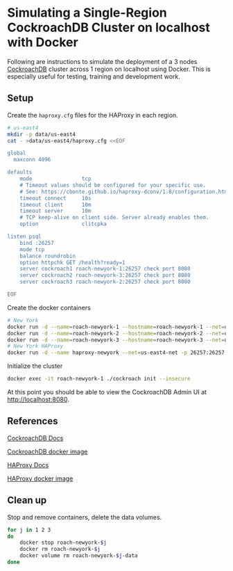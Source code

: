 # Simulating a Single-Region CockroachDB Cluster on localhost with Docker

Following are instructions to simulate the deployment of a 3 nodes [CockroachDB](https://www.cockroachlabs.com/product/) cluster across 1 region on localhost using Docker. This is especially useful for testing, training and development work.

## Setup

Create the `haproxy.cfg` files for the HAProxy in each region.

```bash
# us-east4
mkdir -p data/us-east4
cat - >data/us-east4/haproxy.cfg <<EOF

global
  maxconn 4096

defaults
    mode                tcp
    # Timeout values should be configured for your specific use.
    # See: https://cbonte.github.io/haproxy-dconv/1.8/configuration.html#4-timeout%20connect
    timeout connect     10s
    timeout client      10m
    timeout server      10m
    # TCP keep-alive on client side. Server already enables them.
    option              clitcpka

listen psql
    bind :26257
    mode tcp
    balance roundrobin
    option httpchk GET /health?ready=1
    server cockroach1 roach-newyork-1:26257 check port 8080
    server cockroach2 roach-newyork-3:26257 check port 8080
    server cockroach3 roach-newyork-2:26257 check port 8080

EOF
```

Create the docker containers

```bash
# New York
docker run -d --name=roach-newyork-1 --hostname=roach-newyork-1 --net=us-east4-net -p 8080:8080 -v "roach-newyork-1-data:/cockroach/cockroach-data" cockroachdb/cockroach:latest start --insecure --join=roach-newyork-1,roach-newyork-2,roach-newyork-3 --locality=region=us-east4,zone=a
docker run -d --name=roach-newyork-2 --hostname=roach-newyork-2 --net=us-east4-net -p 8081:8080 -v "roach-newyork-2-data:/cockroach/cockroach-data" cockroachdb/cockroach:latest start --insecure --join=roach-newyork-1,roach-newyork-2,roach-newyork-3 --locality=region=us-east4,zone=b
docker run -d --name=roach-newyork-3 --hostname=roach-newyork-3 --net=us-east4-net -p 8082:8080 -v "roach-newyork-3-data:/cockroach/cockroach-data" cockroachdb/cockroach:latest start --insecure --join=roach-newyork-1,roach-newyork-2,roach-newyork-3 --locality=region=us-east4,zone=c
# New York HAProxy
docker run -d --name haproxy-newyork --net=us-east4-net -p 26257:26257 -v `pwd`/data/us-east4/:/usr/local/etc/haproxy:ro haproxy:1.7  
```

Initialize the cluster

```bash
docker exec -it roach-newyork-1 ./cockroach init --insecure
```

At this point you should be able to view the CockroachDB Admin UI at <http://localhost:8080>.

## References

[CockroachDB Docs](https://www.cockroachlabs.com/docs/stable/index.html)

[CockroachDB docker image](https://hub.docker.com/r/cockroachdb/cockroach)

[HAProxy Docs](https://cbonte.github.io/haproxy-dconv/)

[HAProxy docker image](https://hub.docker.com/_/haproxy)

## Clean up

Stop and remove containers, delete the data volumes.

```bash
for j in 1 2 3
do
    docker stop roach-newyork-$j
    docker rm roach-newyork-$j
    docker volume rm roach-newyork-$j-data
done
```
